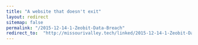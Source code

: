 ```yaml
---
title: "A website that doesn't exit"
layout: redirect
sitemap: false
permalink: "/2015-12-14-1-Zeobit-Data-Breach"
redirect_to:  "http://missourivalley.tech/linked/2015-12-14-1-Zeobit-Data-Breach"
---
```

